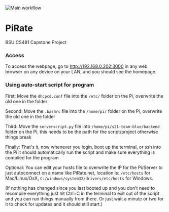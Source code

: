 ![Main workflow](https://github.com/cs481-ekh/s21-team-blue/workflows/Build/badge.svg)


# PiRate
BSU CS481 Capstone Project


### Access
To access the webpage, go to http://192.168.0.202:3000 in any web browser on any device on your LAN, and you should see the homepage.


### Using auto-start script for program

First: Move the `dhcpcd.conf` file into the `/etc/` folder on the Pi, overwrite the old one in the folder

Second: Move the `.bashrc` file into the `/home/pi/` folder on the Pi, overwrite the old one in the folder

Third: Move the `serverscript.py` file into `/home/pi/s21-team-blue/backend` folder on the Pi, this needs to be the path for the script/project otherwise things break

Finally: That's it, now whenever you login, boot up the terminal, or ssh into the Pi it should automatically run the script and make sure everything is compiled for the program

Optional: You can edit your hosts file to overwrite the IP for the Pi/Server to just autoconnect on a name like PiRate.net, location is: `/etc/hosts` for Mac/Linux/OsX, `C:/windows/system32/drivers/etc/hosts` for Windows.

(If nothing has changed since you last booted up and you don't need to recompile everything just hit Ctrl+C in the terminal to exit out of the script and you can run things manually from there. Or just wait a minute or two for it to check for updates and it should still start.)
